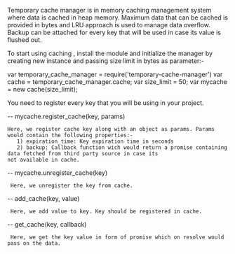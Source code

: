 Temporary cache manager is in memory caching management system where data is cached in heap memory. Maximum data that can be cached is provided in bytes and LRU approach is used to manage data overflow. Backup can be attached for every key that will be used in case its value is flushed out. 

To start using caching , install the module and initialize the manager by creating new instance and passing size limit in bytes as parameter:-

var temporary_cache_manager = require('temporary-cache-manager')
var cache = temporary_cache_manager.cache;
var size_limit = 50;
var mycache = new cache(size_limit);

You need to register every key that you will be using in your project.

--  mycache.register_cache(key, params)

    Here, we register cache key along with an object as params. Params would contain the following properties:-
       1) expiration_time: Key expiration time in seconds
       2) backup: Callback function wich would return a promise containing data fetched from third party source in case its                     not available in cache.
       
-- mycache.unregister_cache(key)

     Here, we unregister the key from cache.
     
-- add_cache(key, value)     

     Here, we add value to key. Key should be registered in cache.
     
-- get_cache(key, callback)

     Here, we get the key value in form of promise which on resolve would pass on the data.
